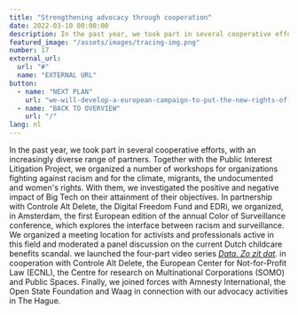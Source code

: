```yaml
---
title: "Strengthening advocacy through cooperation"
date: 2022-03-10 00:00:00
description: In the past year, we took part in several cooperative efforts, with an increasingly diverse range of partners. Together with the Public Interest Litigation Project, we organized a number of workshops for organizations fighting against racism and for the climate, migrants,
featured_image: "/assets/images/tracing-img.png"
number: 17
external_url:
  url: "#"
  name: "EXTERNAL URL"
button:
  - name: "NEXT PLAN"
    url: "we-will-develop-a-european-campaign-to-put-the-new-rights-of-platform-users-in-the-spotlight"
  - name: "BACK TO OVERVIEW"
    url: "/"
lang: nl
---
```


In the past year, we took part in several cooperative efforts, with an increasingly diverse range of partners. Together with the Public Interest Litigation Project, we organized a number of workshops for organizations fighting against racism and for the climate, migrants, the undocumented and women's rights. With them, we investigated the positive and negative impact of Big Tech on their attainment of their objectives. In partnership with Controle Alt Delete, the Digital Freedom Fund and EDRi, we organized, in Amsterdam, the first European edition of the annual Color of Surveillance conference, which explores the interface between racism and surveillance. We organized a meeting location for activists and professionals active in this field and moderated a panel discussion on the current Dutch childcare benefits scandal. we launched the four-part video series [*Data. Zo zit dat*](https://www.bitsoffreedom.nl/data-zo-zit-dat/)*.* in cooperation with Controle Alt Delete, the European Center for Not-for-Profit Law (ECNL), the Centre for research on Multinational Corporations (SOMO) and Public Spaces. Finally, we joined forces with Amnesty International, the Open State Foundation and Waag in connection with our advocacy activities in The Hague.
